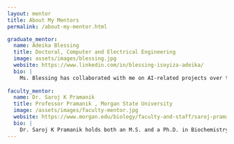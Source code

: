 ```yaml
---
layout: mentor
title: About My Mentors
permalink: /about-my-mentor.html

graduate_mentor:
  name: Adeika Blessing
  title: Doctoral, Computer and Electrical Engineering
  image: assets/images/blessing.jpg
  website: https://www.linkedin.com/in/blessing-isoyiza-adeika/
  bio: |
    Ms. Blessing has collaborated with me on AI-related projects over the past two summers (2023 and 2024), demonstrating strong proficiency in Python programming. During the academic year 2022–2023, she also worked in my lab for nearly two semesters, where she developed a software tool to support online students in the Photosynthesis and Respiratory Laboratory. Her contributions to AI projects include developing a DNA sequence classifier using machine learning in Summer 2023, and working on plant leaf detection using machine learning and deep learning techniques in Summer 2024. Notably, her work on the DNA classifier project led to a co-authored research publication titled "Ensemble and Transformer Models for Infectious Disease Prediction" (Blessing A, Joseph A, Temileye I, Tijesunimi A, Rahan Md, Pramanik S, 2023), which focused on using transformer models to predict infectious diseases based on human genomic sequences.
    
faculty_mentor:
  name: Dr. Saroj K Pramanik 
  title: Professor Pramanik , Morgan State University
  image: /assets/images/faculty-mentor.jpg
  website: https://www.morgan.edu/biology/faculty-and-staff/saroj-pramanik
  bio: |
    Dr. Saroj K Pramanik holds both an M.S. and a Ph.D. in Biochemistry from the Indian Agricultural Research Institute in New Delhi, India. Their research interests span a diverse range of fields, including bioremediation, somatic embryogenesis of plants, protein synthesis, and cancer drug development. Dr. Saroj K Pramanik current research efforts focus on the translational control of gene expression during cellular differentiation, bioremediation of toxic chemicals through plant-microbial interactions, development of biomarkers for cancer detection and therapeutic intervention, and the study of somatic embryogenesis in plants.
---
```

